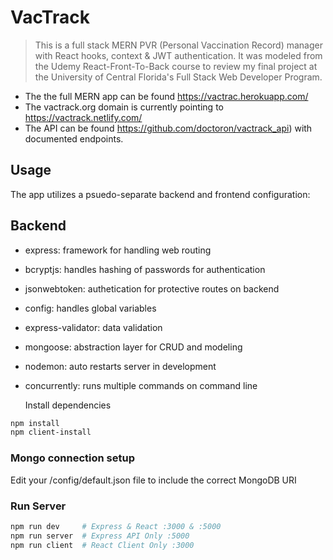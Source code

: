 # VacTrack

> This is a full stack MERN PVR (Personal Vaccination Record) manager with React hooks, context & JWT authentication. It was modeled from the Udemy React-Front-To-Back course to review my final project at the University of Central Florida's Full Stack Web Developer Program.

- The the full MERN app can be found https://vactrac.herokuapp.com/
- The vactrack.org domain is currently pointing to https://vactrack.netlify.com/
- The API can be found https://github.com/doctoron/vactrack_api) with documented endpoints.

## Usage

The app utilizes a psuedo-separate backend and frontend configuration:

## Backend

- express: framework for handling web routing
- bcryptjs: handles hashing of passwords for authentication
- jsonwebtoken: authetication for protective routes on backend
- config: handles global variables
- express-validator: data validation
- mongoose: abstraction layer for CRUD and modeling
- nodemon: auto restarts server in development
- concurrently: runs multiple commands on command line

  Install dependencies

```bash
npm install
npm client-install
```

### Mongo connection setup

Edit your /config/default.json file to include the correct MongoDB URI

### Run Server

```bash
npm run dev     # Express & React :3000 & :5000
npm run server  # Express API Only :5000
npm run client  # React Client Only :3000
```
